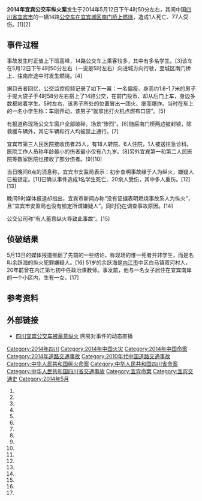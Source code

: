 **2014年宜宾公交车纵火案**发生于2014年5月12日下午4时50分左右，其间中国[四川省](../Page/四川省.md "wikilink")[宜宾市](../Page/宜宾市.md "wikilink")的一辆14路[公交车在宜宾城区南门桥上燃烧](https://zh.wikipedia.org/wiki/公交车 "wikilink")，造成1人死亡、77人受伤。\[1\]\[2\]

## 事件过程

事故发生时正值上下班高峰，14路公交车上乘客较多，其中有多名学生。\[3\]该车在5月12日下午4时50分左右（一说是5时左右）向进城方向行驶，至城区南门桥上、往南岸途中时发生燃烧。\[4\]

据目击者回忆，公交监控视频记录了如下一幕：一名偏瘦、身高约1.6-1.7米的男子手提大袋子于4时58分左右搭上了14路公交，在前门投币、却从后门上车，身边多数都站着学生。5时左右，该男子所处的位置冒出一团火、继而爆炸。当时在车上的一名小学生称：车刚开动，该男子“就拿出打火机点燃布口袋”。\[5\]

有报道称现场公交车窗户全部破碎，场景“惨烈”。\[6\]随后南门桥两边被封锁，除救援车辆外，其它车辆和行人均被禁止通行。\[7\]

宜宾市第三人民医院接收伤者25人，有18人转院、6人住院，1人被送往急诊科。医院工作人员称年龄最小的伤者最小仅有八九岁。\[8\]另外宜宾第一和第二人民医院等数家医院也接收了部分伤者。\[9\]\[10\]

当日晚间8点的消息称，宜宾市安监局表示：初步查明事故缘于人为纵火，嫌疑人已被锁定。\[11\]已确认事件造成1名学生死亡、20余人受伤，其中多人重伤。\[12\]\[13\]

晚间9时媒体报道却指出，宜宾市新闻办称“没有证据表明燃烧事故系人为纵火”，且“宜宾市安监局也没有锁定所谓嫌疑人”。同时仍在调查事故原因。\[14\]

公交公司称“有人蓄意纵火导致此事故”。\[15\]

## 侦破结果

5月13日的媒体报道推翻了先前的一些结论，称现场的惟一死者并非学生，而是名叫余跃海的纵火犯罪嫌疑人。\[16\] 51岁的余跃海是[内江市](../Page/内江市.md "wikilink")中区白马镇双河村人，20年前曾在内江第七初中任政治课教师。事发前，他与一名女子居住在宜宾南岸的一个小区内，生有一女。\[17\]

## 参考资料

## 外部链接

  - [四川宜宾公交车被蓄意纵火](http://news.163.com/special/yibinbus_live/) 网易对事件的动态直播

[Category:2014年四川](https://zh.wikipedia.org/wiki/Category:2014年四川 "wikilink") [Category:2014年中国火灾](https://zh.wikipedia.org/wiki/Category:2014年中国火灾 "wikilink") [Category:2014年中国命案](https://zh.wikipedia.org/wiki/Category:2014年中国命案 "wikilink") [Category:2014年道路交通事故](https://zh.wikipedia.org/wiki/Category:2014年道路交通事故 "wikilink") [Category:2010年代中国道路交通事故](https://zh.wikipedia.org/wiki/Category:2010年代中国道路交通事故 "wikilink") [Category:中华人民共和国纵火命案](https://zh.wikipedia.org/wiki/Category:中华人民共和国纵火命案 "wikilink") [Category:中华人民共和国四川省命案](https://zh.wikipedia.org/wiki/Category:中华人民共和国四川省命案 "wikilink") [Category:中华人民共和国四川省交通事故](https://zh.wikipedia.org/wiki/Category:中华人民共和国四川省交通事故 "wikilink") [Category:宜宾命案](https://zh.wikipedia.org/wiki/Category:宜宾命案 "wikilink") [Category:宜宾交通史](https://zh.wikipedia.org/wiki/Category:宜宾交通史 "wikilink") [Category:2014年5月](https://zh.wikipedia.org/wiki/Category:2014年5月 "wikilink")

1.

2.

3.
4.
5.

6.

7.
8.
9.
10.
11.
12.
13.

14.

15.

16.

17.
